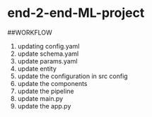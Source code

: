 # end-2-end-ML-project

##WORKFLOW

1. updating config.yaml
2. update schema.yaml
3. update params.yaml
4. update entity
5. update the configuration in src config
6. update the components
7. update the pipeline
8. update main.py
9. update the app.py

